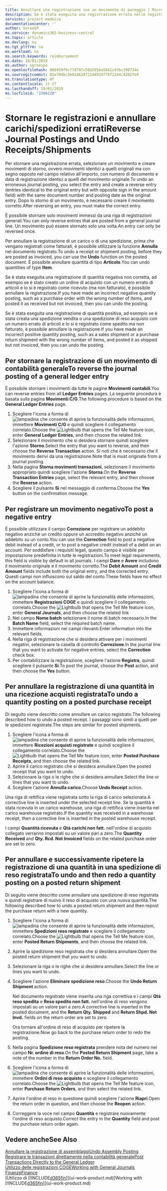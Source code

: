 ```yaml
---
title: Annullare una registrazione con un movimento di pareggio | Microsoft Docs
description: Se è stata eseguita una registrazione errata nelle registrazioni generali, è possibile utilizzare la funzione Storno per annullare la registrazione con un audit trail corretto.
services: project-madeira
documentationcenter: ''
author: SorenGP
ms.service: dynamics365-business-central
ms.topic: article
ms.devlang: na
ms.tgt_pltfrm: na
ms.workload: na
ms.search.keywords: reimbursement
ms.date: 10/01/2019
ms.author: sgroespe
ms.openlocfilehash: 808459f9c77d797c58a5956a5641c97bc398734e
ms.sourcegitcommit: 02e704bc3e01d62072144919774f1244c42827e4
ms.translationtype: HT
ms.contentlocale: it-IT
ms.lasthandoff: 10/01/2019
ms.locfileid: "2306220"
---
```

# <a name="reverse-journal-postings-and-undo-receiptsshipments"></a><span data-ttu-id="729bc-103">Stornare le registrazioni e annullare carichi/spedizioni errati</span><span class="sxs-lookup"><span data-stu-id="729bc-103">Reverse Journal Postings and Undo Receipts/Shipments</span></span>
<span data-ttu-id="729bc-104">Per stornare una registrazione errata, selezionare un movimento e creare movimenti di storno, ovvero movimenti identici a quelli originali ma con segno opposto nel campo relativo all'importo, con numero di documento e data di registrazione identici a quelli del movimento originale.</span><span class="sxs-lookup"><span data-stu-id="729bc-104">To undo an erroneous journal posting, you select the entry and create a reverse entry (entries identical to the original entry but with opposite sign in the amount field) with the same document number and posting date as the original entry.</span></span> <span data-ttu-id="729bc-105">Dopo lo storno di un movimento, è necessario creare il movimento corretto.</span><span class="sxs-lookup"><span data-stu-id="729bc-105">After reversing an entry, you must make the correct entry.</span></span>

<span data-ttu-id="729bc-106">È possibile stornare solo movimenti immessi da una riga di registrazioni generali.</span><span class="sxs-lookup"><span data-stu-id="729bc-106">You can only reverse entries that are posted from a general journal line.</span></span> <span data-ttu-id="729bc-107">Un movimento può essere stornato solo una volta.</span><span class="sxs-lookup"><span data-stu-id="729bc-107">An entry can only be reversed once.</span></span>

<span data-ttu-id="729bc-108">Per annullare la registrazione di un carico o di una spedizione, prima che vengano registrati come fatturati, è possibile utilizzare la funzione **Annulla** nel documento registrato.</span><span class="sxs-lookup"><span data-stu-id="729bc-108">To undo a receipt or shipment posting, before they are posted as invoiced, you can use the **Undo** function on the posted document.</span></span> <span data-ttu-id="729bc-109">È possibile annullare quantità di tipo **Articolo**.</span><span class="sxs-lookup"><span data-stu-id="729bc-109">You can undo quantities of type **Item**.</span></span>

<span data-ttu-id="729bc-110">Se è stata eseguita una registrazione di quantità negativa non corretta, ad esempio se è stato creato un ordine di acquisto con un numero errato di articoli e lo si è registrato come ricevuto (ma non fatturato), è possibile annullare la registrazione.</span><span class="sxs-lookup"><span data-stu-id="729bc-110">If you have made an incorrect negative quantity posting, such as a purchase order with the wrong number of items, and posted it as received but not invoiced, then you can undo the posting.</span></span>

<span data-ttu-id="729bc-111">Se è stata eseguita una registrazione di quantità positiva, ad esempio se è stata creata una spedizione vendita o una spedizione di reso acquisto con un numero errato di articoli e lo si è registrato come spedito ma non fatturato, è possibile annullare la registrazione.</span><span class="sxs-lookup"><span data-stu-id="729bc-111">If you have made an incorrect positive quantity posting, such as a sales shipment or a purchase return shipment with the wrong number of items, and posted it as shipped but not invoiced, then you can undo the posting.</span></span>   

## <a name="to-reverse-the-journal-posting-of-a-general-ledger-entry"></a><span data-ttu-id="729bc-112">Per stornare la registrazione di un movimento di contabilità generale</span><span class="sxs-lookup"><span data-stu-id="729bc-112">To reverse the journal posting of a general ledger entry</span></span>
<span data-ttu-id="729bc-113">È possibile stornare i movimenti da tutte le pagine **Movimenti contabili**.</span><span class="sxs-lookup"><span data-stu-id="729bc-113">You can reverse entries from all **Ledger Entries** pages.</span></span> <span data-ttu-id="729bc-114">La seguente procedura è basata sulla pagina **Movimenti C/G**.</span><span class="sxs-lookup"><span data-stu-id="729bc-114">The following procedure is based on the **General Ledger Entries** page.</span></span>
1. <span data-ttu-id="729bc-115">Scegliere l'icona a forma di ![lampadina che consente di aprire la funzionalità delle informazioni](media/ui-search/search_small.png "Informazioni sull'operazione che si desidera eseguire"), immettere **Movimenti C/G** e quindi scegliere il collegamento correlato.</span><span class="sxs-lookup"><span data-stu-id="729bc-115">Choose the ![Lightbulb that opens the Tell Me feature](media/ui-search/search_small.png "Tell me what you want to do") icon, enter **General Ledger Entries**, and then choose the related link.</span></span>
2. <span data-ttu-id="729bc-116">Selezionare il movimento che si desidera stornare quindi scegliere l'azione **Storno**.</span><span class="sxs-lookup"><span data-stu-id="729bc-116">Select the entry that you want to reverse, and then choose the **Reverse Transaction** action.</span></span> <span data-ttu-id="729bc-117">Si noti che è necessario che il movimento derivi da una registrazione.</span><span class="sxs-lookup"><span data-stu-id="729bc-117">Note that is must originate from a journal posting.</span></span>
3. <span data-ttu-id="729bc-118">Nella pagina **Storna movimenti transazioni**, selezionare il movimento appropriato quindi scegliere l'azione **Storna**.</span><span class="sxs-lookup"><span data-stu-id="729bc-118">On the **Reverse Transaction Entries** page, select the relevant entry, and then choose the **Reverse** action.</span></span>
4. <span data-ttu-id="729bc-119">Scegliere il pulsante **Sì** nel messaggio di conferma.</span><span class="sxs-lookup"><span data-stu-id="729bc-119">Choose the **Yes** button on the confirmation message.</span></span>

## <a name="to-post-a-negative-entry"></a><span data-ttu-id="729bc-120">Per registrare un movimento negativo</span><span class="sxs-lookup"><span data-stu-id="729bc-120">To post a negative entry</span></span>  
<span data-ttu-id="729bc-121">È possibile utilizzare il campo **Correzione** per registrare un addebito negativo anziché un credito oppure un accredito negativo anziché un addebito su un conto.</span><span class="sxs-lookup"><span data-stu-id="729bc-121">You can use the **Correction** field to post a negative debit instead of a credit, or to post a negative credit instead of a debit on an account.</span></span> <span data-ttu-id="729bc-122">Per soddisfare i requisiti legali, questo campo è visibile per impostazione predefinita in tutte le registrazioni.</span><span class="sxs-lookup"><span data-stu-id="729bc-122">To meet legal requirements, this field is visible by default in all journals.</span></span> <span data-ttu-id="729bc-123">I campi **Dare** e **Avere** includono il movimento originale e il movimento corretto.</span><span class="sxs-lookup"><span data-stu-id="729bc-123">The **Debit Amount** and **Credit Amount** fields include both the original entry, and the corrected entry.</span></span> <span data-ttu-id="729bc-124">Questi campi non influiscono sul saldo del conto.</span><span class="sxs-lookup"><span data-stu-id="729bc-124">These fields have no effect on the account balance.</span></span>  

1.  <span data-ttu-id="729bc-125">Scegliere l'icona a forma di ![lampadina che consente di aprire la funzionalità delle informazioni](media/ui-search/search_small.png "Informazioni sull'operazione che si desidera eseguire"), immettere **Registrazioni COGE** e quindi scegliere il collegamento correlato.</span><span class="sxs-lookup"><span data-stu-id="729bc-125">Choose the ![Lightbulb that opens the Tell Me feature](media/ui-search/search_small.png "Tell me what you want to do") icon, enter **General Journals**, and then choose the related link</span></span>  
2.  <span data-ttu-id="729bc-126">Nel campo **Nome batch** selezionare il nome di batch necessario.</span><span class="sxs-lookup"><span data-stu-id="729bc-126">In the **Batch Name** field, select the required batch name.</span></span>  
3.  <span data-ttu-id="729bc-127">Immettere informazioni nei campi rilevanti.</span><span class="sxs-lookup"><span data-stu-id="729bc-127">Enter information into the relevant fields.</span></span>  
4.  <span data-ttu-id="729bc-128">Nella riga di registrazione che si desidera attivare per i movimenti negativi, selezionare la casella di controllo **Correzione**.</span><span class="sxs-lookup"><span data-stu-id="729bc-128">In the journal line that you want to activate for negative entries, select the **Correction** check box.</span></span>  
5.  <span data-ttu-id="729bc-129">Per contabilizzare la registrazione, scegliere l'azione **Registra**, quindi scegliere il pulsante **Sì**.</span><span class="sxs-lookup"><span data-stu-id="729bc-129">To post the journal, choose the **Post** action, and then choose the **Yes** button.</span></span>

## <a name="to-undo-a-quantity-posting-on-a-posted-purchase-receipt"></a><span data-ttu-id="729bc-130">Per annullare la registrazione di una quantità in una ricezione acquisti registrata</span><span class="sxs-lookup"><span data-stu-id="729bc-130">To undo a quantity posting on a posted purchase receipt</span></span>  
<span data-ttu-id="729bc-131">Di seguito viene descritto come annullare un carico registrato.</span><span class="sxs-lookup"><span data-stu-id="729bc-131">The following described how to undo a posted receipt.</span></span> <span data-ttu-id="729bc-132">I passaggi sono simili a quelli per le spedizioni registrate.</span><span class="sxs-lookup"><span data-stu-id="729bc-132">The steps are similar for posted shipments.</span></span>

1.  <span data-ttu-id="729bc-133">Scegliere l'icona a forma di ![lampadina che consente di aprire la funzionalità delle informazioni](media/ui-search/search_small.png "Informazioni sull'operazione che si desidera eseguire"), immettere **Ricezioni acquisti registrate** e quindi scegliere il collegamento correlato.</span><span class="sxs-lookup"><span data-stu-id="729bc-133">Choose the ![Lightbulb that opens the Tell Me feature](media/ui-search/search_small.png "Tell me what you want to do") icon, enter **Posted Purchase Receipts**, and then choose the related link.</span></span>  
2.  <span data-ttu-id="729bc-134">Aprire il carico registrato che si desidera annullare.</span><span class="sxs-lookup"><span data-stu-id="729bc-134">Open the posted receipt that you want to undo.</span></span>  
3.  <span data-ttu-id="729bc-135">Selezionare la riga o le righe che si desidera annullare.</span><span class="sxs-lookup"><span data-stu-id="729bc-135">Select the line or lines that you want to undo.</span></span>  
4.  <span data-ttu-id="729bc-136">Scegliere l'azione **Annulla carico**.</span><span class="sxs-lookup"><span data-stu-id="729bc-136">Choose **Undo Receipt** action.</span></span>

<span data-ttu-id="729bc-137">Una riga di rettifica viene registrata sotto la riga di carico selezionata.</span><span class="sxs-lookup"><span data-stu-id="729bc-137">A corrective line is inserted under the selected receipt line.</span></span> <span data-ttu-id="729bc-138">Se la quantità è stata ricevuta in un carico warehouse, una riga di rettifica viene inserita nel carico warehouse registrato.</span><span class="sxs-lookup"><span data-stu-id="729bc-138">If the quantity was received in a warehouse receipt, then a corrective line is inserted in the posted warehouse receipt.</span></span>  

<span data-ttu-id="729bc-139">I campi **Quantità ricevuta** e **Qtà carichi non fatt.** nell'ordine di acquisto collegato verranno impostati su un valore pari a zero.</span><span class="sxs-lookup"><span data-stu-id="729bc-139">The **Quantity Received** and **Qty. Rcd. Not Invoiced** fields on the related purchase order are set to zero.</span></span>

## <a name="to-undo-and-then-redo-a-quantity-posting-on-a-posted-return-shipment"></a><span data-ttu-id="729bc-140">Per annullare e successivamente ripetere la registrazione di una quantità in una spedizione di reso registrata</span><span class="sxs-lookup"><span data-stu-id="729bc-140">To undo and then redo a quantity posting on a posted return shipment</span></span>
<span data-ttu-id="729bc-141">Di seguito viene descritto come annullare una spedizione di reso registrata e quindi registrare di nuovo il reso di acquisto con una nuova quantità.</span><span class="sxs-lookup"><span data-stu-id="729bc-141">The following described how to undo a posted return shipment and then repost the purchase return with a new quantity.</span></span>

1.  <span data-ttu-id="729bc-142">Scegliere l'icona a forma di ![lampadina che consente di aprire la funzionalità delle informazioni](media/ui-search/search_small.png "Informazioni sull'operazione che si desidera eseguire"), immettere **Spedizioni reso registrate** e scegliere il collegamento correlato.</span><span class="sxs-lookup"><span data-stu-id="729bc-142">Choose the ![Lightbulb that opens the Tell Me feature](media/ui-search/search_small.png "Tell me what you want to do") icon, enter **Posted Return Shipments**, and then choose the related link.</span></span>  
2.  <span data-ttu-id="729bc-143">Aprire la spedizione reso registrata che si desidera annullare.</span><span class="sxs-lookup"><span data-stu-id="729bc-143">Open the posted return shipment that you want to undo.</span></span>
3. <span data-ttu-id="729bc-144">Selezionare la riga o le righe che si desidera annullare.</span><span class="sxs-lookup"><span data-stu-id="729bc-144">Select the line or lines you want to undo.</span></span>  

4.  <span data-ttu-id="729bc-145">Scegliere l'azione **Eliminare spedizione reso**.</span><span class="sxs-lookup"><span data-stu-id="729bc-145">Choose the **Undo Return Shipment** action.</span></span>  

    <span data-ttu-id="729bc-146">Nel documento registrato viene inserita una riga correttiva e i campi **Qtà reso spedita** e **Reso spedito non fatt.** nell'ordine di reso vengono impostati su un valore pari a zero.</span><span class="sxs-lookup"><span data-stu-id="729bc-146">A corrective line is inserted in the posted document, and the **Return Qty. Shipped** and **Return Shpd. Not Invd.** fields on the return order are set to zero.</span></span>  

    <span data-ttu-id="729bc-147">Ora tornare all'ordine di reso di acquisto per ripetere la registrazione.</span><span class="sxs-lookup"><span data-stu-id="729bc-147">Now go back to the purchase return order to redo the posting.</span></span>  

5.  <span data-ttu-id="729bc-148">Nella pagina **Spedizione reso registrata** prendere nota del numero nel campo **Nr. ordine di reso**.</span><span class="sxs-lookup"><span data-stu-id="729bc-148">On the **Posted Return Shipment** page, take a note of the number in the **Return Order No.**</span></span> <span data-ttu-id="729bc-149"> </span><span class="sxs-lookup"><span data-stu-id="729bc-149">field.</span></span>  
6.  <span data-ttu-id="729bc-150">Scegliere l'icona a forma di ![lampadina che consente di aprire la funzionalità delle informazioni](media/ui-search/search_small.png "Informazioni sull'operazione che si desidera eseguire"), immettere **Ordini di reso acquisto** e scegliere il collegamento correlato.</span><span class="sxs-lookup"><span data-stu-id="729bc-150">Choose the ![Lightbulb that opens the Tell Me feature](media/ui-search/search_small.png "Tell me what you want to do") icon, enter **Purchase Return Orders**, and then select the related link.</span></span>  
7.  <span data-ttu-id="729bc-151">Aprire l'ordine di reso in questione quindi scegliere l'azione **Riapri**.</span><span class="sxs-lookup"><span data-stu-id="729bc-151">Open the return order in question, and then choose the **Reopen** action.</span></span>  
8.  <span data-ttu-id="729bc-152">Correggere la voce nel campo **Quantità** e registrare nuovamente l'ordine di reso acquisto.</span><span class="sxs-lookup"><span data-stu-id="729bc-152">Correct the entry in the **Quantity** field and post the purchase return order again.</span></span>  

## <a name="see-also"></a><span data-ttu-id="729bc-153">Vedere anche</span><span class="sxs-lookup"><span data-stu-id="729bc-153">See Also</span></span>
[<span data-ttu-id="729bc-154">Annullare la registrazione di assemblaggi</span><span class="sxs-lookup"><span data-stu-id="729bc-154">Undo Assembly Posting</span></span>](assembly-how-to-undo-assembly-posting.md)  
[<span data-ttu-id="729bc-155">Registrare le transazioni direttamente nella contabilità generale</span><span class="sxs-lookup"><span data-stu-id="729bc-155">Post Transactions Directly to the General Ledger</span></span>](finance-how-post-transactions-directly.md)  
[<span data-ttu-id="729bc-156">Utilizzo delle registrazioni COGE</span><span class="sxs-lookup"><span data-stu-id="729bc-156">Working with General Journals</span></span>](ui-work-general-journals.md)  
[<span data-ttu-id="729bc-157">Finanze</span><span class="sxs-lookup"><span data-stu-id="729bc-157">Finance</span></span>](finance.md)  
<span data-ttu-id="729bc-158">[Utilizzo di [!INCLUDE[d365fin](includes/d365fin_md.md)]](ui-work-product.md)</span><span class="sxs-lookup"><span data-stu-id="729bc-158">[Working with [!INCLUDE[d365fin](includes/d365fin_md.md)]](ui-work-product.md)</span></span>  
